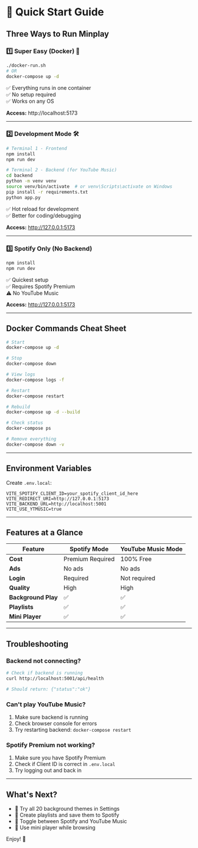 # 🚀 Quick Start Guide

## Three Ways to Run Minplay

### 1️⃣ Super Easy (Docker) 🐳
```bash
./docker-run.sh
# OR
docker-compose up -d
```
✅ Everything runs in one container  
✅ No setup required  
✅ Works on any OS  

**Access:** http://localhost:5173

---

### 2️⃣ Development Mode 🛠️
```bash
# Terminal 1 - Frontend
npm install
npm run dev

# Terminal 2 - Backend (for YouTube Music)
cd backend
python -m venv venv
source venv/bin/activate  # or venv\Scripts\activate on Windows
pip install -r requirements.txt
python app.py
```
✅ Hot reload for development  
✅ Better for coding/debugging  

**Access:** http://127.0.0.1:5173

---

### 3️⃣ Spotify Only (No Backend)
```bash
npm install
npm run dev
```
✅ Quickest setup  
✅ Requires Spotify Premium  
⚠️ No YouTube Music  

**Access:** http://127.0.0.1:5173

---

## Docker Commands Cheat Sheet

```bash
# Start
docker-compose up -d

# Stop
docker-compose down

# View logs
docker-compose logs -f

# Restart
docker-compose restart

# Rebuild
docker-compose up -d --build

# Check status
docker-compose ps

# Remove everything
docker-compose down -v
```

---

## Environment Variables

Create `.env.local`:
```env
VITE_SPOTIFY_CLIENT_ID=your_spotify_client_id_here
VITE_REDIRECT_URI=http://127.0.0.1:5173
VITE_BACKEND_URL=http://localhost:5001
VITE_USE_YTMUSIC=true
```

---

## Features at a Glance

| Feature | Spotify Mode | YouTube Music Mode |
|---------|-------------|-------------------|
| **Cost** | Premium Required | 100% Free |
| **Ads** | No ads | No ads |
| **Login** | Required | Not required |
| **Quality** | High | High |
| **Background Play** | ✅ | ✅ |
| **Playlists** | ✅ | ✅ |
| **Mini Player** | ✅ | ✅ |

---

## Troubleshooting

### Backend not connecting?
```bash
# Check if backend is running
curl http://localhost:5001/api/health

# Should return: {"status":"ok"}
```

### Can't play YouTube Music?
1. Make sure backend is running
2. Check browser console for errors
3. Try restarting backend: `docker-compose restart`

### Spotify Premium not working?
1. Make sure you have Spotify Premium
2. Check if Client ID is correct in `.env.local`
3. Try logging out and back in

---

## What's Next?

- 🎨 Try all 20 background themes in Settings
- 📝 Create playlists and save them to Spotify
- 🎵 Toggle between Spotify and YouTube Music
- 📱 Use mini player while browsing

Enjoy! 🎉
